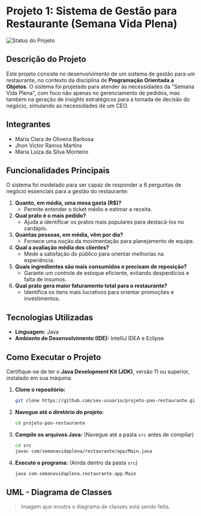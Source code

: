 # Projeto 1: Sistema de Gestão para Restaurante (Semana Vida Plena)

![Status do Projeto](https://img.shields.io/badge/Status-Developing-yellow)

## Descrição do Projeto

Este projeto consiste no desenvolvimento de um sistema de gestão para um restaurante, no contexto da disciplina de **Programação Orientada a Objetos**. O sistema foi projetado para atender às necessidades da "Semana Vida Plena", com foco não apenas no gerenciamento de pedidos, mas também na geração de insights estratégicos para a tomada de decisão do negócio, simulando as necessidades de um CEO.

## Integrantes

*   Maria Clara de Oliveira Barbosa
*   Jhon Victor Ramos Martins
*   Maria Luiza da Silva Monteiro

## Funcionalidades Principais

O sistema foi modelado para ser capaz de responder a 6 perguntas de negócio essenciais para a gestão do restaurante:

1.  **Quanto, em média, uma mesa gasta (R$)?**
    *   Permite entender o ticket médio e estimar a receita.
2.  **Qual prato é o mais pedido?**
    *   Ajuda a identificar os pratos mais populares para destacá-los no cardápio.
3.  **Quantas pessoas, em média, vêm por dia?**
    *   Fornece uma noção da movimentação para planejamento de equipe.
4.  **Qual a avaliação média dos clientes?**
    *   Mede a satisfação do público para orientar melhorias na experiência.
5.  **Quais ingredientes são mais consumidos e precisam de reposição?**
    *   Garante um controle de estoque eficiente, evitando desperdícios e falta de insumos.
6.  **Qual prato gera maior faturamento total para o restaurante?**
    *   Identifica os itens mais lucrativos para orientar promoções e investimentos.

## Tecnologias Utilizadas

*   **Linguagem:** Java
*   **Ambiente de Desenvolvimento (IDE):** IntelliJ IDEA e Eclipse

## Como Executar o Projeto

Certifique-se de ter o **Java Development Kit (JDK)**, versão 11 ou superior, instalado em sua máquina.

1.  **Clone o repositório:**
    ```bash
    git clone https://github.com/seu-usuario/projeto-poo-restaurante.git
    ```

2.  **Navegue até o diretório do projeto:**
    ```bash
    cd projeto-poo-restaurante
    ```

3.  **Compile os arquivos Java:**
    (Navegue até a pasta `src` antes de compilar)
    ```bash
    cd src
    javac com/semanavidaplena/restaurante/app/Main.java
    ```

4.  **Execute o programa:**
    (Ainda dentro da pasta `src`)
    ```bash
    java com.semanavidaplena.restaurante.app.Main
    ```

##  UML - Diagrama de Classes

> Imagem que mostra o diagrama de classes está sendo feita.
